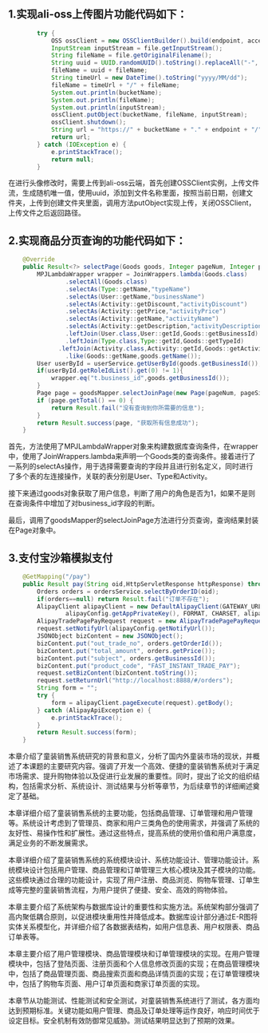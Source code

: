 ## 1.实现ali-oss上传图片功能代码如下：

```java
        try {
            OSS ossClient = new OSSClientBuilder().build(endpoint, accessKeyId, accessKeySecret);
            InputStream inputStream = file.getInputStream();
            String fileName = file.getOriginalFilename();
            String uuid = UUID.randomUUID().toString().replaceAll("-", "");
            fileName = uuid + fileName;
            String timeUrl = new DateTime().toString("yyyy/MM/dd");
            fileName = timeUrl + "/" + fileName;
            System.out.println(bucketName);
            System.out.println(fileName);
            System.out.println(inputStream);
            ossClient.putObject(bucketName, fileName, inputStream);
            ossClient.shutdown();
            String url = "https://" + bucketName + "." + endpoint + "/" + fileName;
            return url;
        } catch (IOException e) {
            e.printStackTrace();
            return null;
        }
```

​	在进行头像修改时，需要上传到ali-oss云端，首先创建OSSClient实例，上传文件流，生成随机唯一值，使用uuid，添加到文件名称里面，按照当前日期，创建文件夹，上传到创建文件夹里面，调用方法putObject实现上传，关闭OSSClient，上传文件之后返回路径。



## 2.实现商品分页查询的功能代码如下：

```java
	@Override
    public Result<?> selectPage(Goods goods, Integer pageNum, Integer pageSize) {
        MPJLambdaWrapper wrapper = JoinWrappers.lambda(Goods.class)
                .selectAll(Goods.class)
                .selectAs(Type::getName,"typeName")
                .selectAs(User::getName,"businessName")
                .selectAs(Activity::getDiscount,"activityDiscount")
                .selectAs(Activity::getPrice,"activityPrice")
                .selectAs(Activity::getName,"activityName")
                .selectAs(Activity::getDescription,"activityDescription")
                .leftJoin(User.class,User::getId,Goods::getBusinessId)
                .leftJoin(Type.class,Type::getId,Goods::getTypeId)
              .leftJoin(Activity.class,Activity::getId,Goods::getActivityId)
                .like(Goods::getName,goods.getName());
        User userById = userService.getUserById(goods.getBusinessId());
        if(userById.getRoleIdList().get(0) != 1){
            wrapper.eq("t.business_id",goods.getBusinessId());
        }
        Page page = goodsMapper.selectJoinPage(new Page(pageNum, pageSize), Goods.class, wrapper);
        if (page.getTotal() == 0) {
            return Result.fail("没有查询到你所需要的信息");
        }
        return Result.success(page, "获取所有信息成功");
    }

```

​	首先，方法使用了MPJLambdaWrapper对象来构建数据库查询条件，在wrapper中，使用了JoinWrappers.lambda来声明一个Goods类的查询条件。接着进行了一系列的selectAs操作，用于选择需要查询的字段并且进行别名定义，同时进行了多个表的左连接操作，关联的表分别是User、Type和Activity。

​	接下来通过goods对象获取了用户信息，判断了用户的角色是否为1，如果不是则在查询条件中增加了对business_id字段的判断。

​	最后，调用了goodsMapper的selectJoinPage方法进行分页查询，查询结果封装在Page对象中。

## 3.支付宝沙箱模拟支付

```java
    @GetMapping("/pay") 
    public Result pay(String oid,HttpServletResponse httpResponse) throws Exception {
        Orders orders = ordersService.selectByOrderID(oid);
        if(orders==null) return Result.fail("订单不存在");
        AlipayClient alipayClient = new DefaultAlipayClient(GATEWAY_URL, alipayConfig.getAppId(),
                alipayConfig.getAppPrivateKey(), FORMAT, CHARSET, alipayConfig.getAppPublicKey(), SIGN_TYPE);
        AlipayTradePagePayRequest request = new AlipayTradePagePayRequest();
        request.setNotifyUrl(alipayConfig.getNotifyUrl());
        JSONObject bizContent = new JSONObject();
        bizContent.put("out_trade_no", orders.getOrderId());  
        bizContent.put("total_amount", orders.getPrice());   
        bizContent.put("subject", orders.getBusinessId());  
        bizContent.put("product_code", "FAST_INSTANT_TRADE_PAY");
        request.setBizContent(bizContent.toString());
        request.setReturnUrl("http://localhost:8888/#/orders");
        String form = "";
        try {
            form = alipayClient.pageExecute(request).getBody();
        } catch (AlipayApiException e) {
            e.printStackTrace();
        }
        return Result.success(form);
    }
```







本章介绍了童装销售系统研究的背景和意义，分析了国内外童装市场的现状，并概述了本课题的主要研究内容。强调了开发一个高效、便捷的童装销售系统对于满足市场需求、提升购物体验以及促进行业发展的重要性。同时，提出了论文的组织结构，包括需求分析、系统设计、测试结果与分析等章节，为后续章节的详细阐述奠定了基础。


 本章详细介绍了童装销售系统的主要功能，包括商品管理、订单管理和用户管理等。系统设计考虑到了管理员、商家和用户三类角色的使用需求，并强调了系统的友好性、易操作性和扩展性。通过这些特点，提高系统的使用价值和用户满意度，满足业务的不断发展需求。

本章详细介绍了童装销售系统的系统模块设计、系统功能设计、管理功能设计。系统模块设计包括用户管理、商品管理和订单管理三大核心模块及其子模块的功能。这些模块通过合理的功能设计，实现了用户注册、商品浏览、购物车管理、订单生成等完整的童装销售流程，为用户提供了便捷、安全、高效的购物体验。

本章主要介绍了系统架构与数据库设计的重要性和实施方法。系统架构部分强调了高内聚低耦合原则，以促进模块重用性并降低成本。数据库设计部分通过E-R图将实体关系模型化，并详细介绍了各数据表结构，如用户信息表、用户权限表、商品订单表等。

本章主要介绍了用户管理模块、商品管理模块和订单管理模块的实现。在用户管理模块中，包括了登陆页面、注册页面和个人信息修改页面的实现；在商品管理模块中，包括了商品管理页面、商品搜索页面和商品详情页面的实现；在订单管理模块中，包括了购物车页面、用户订单页面和商家订单页面的实现。

本章节从功能测试、性能测试和安全测试，对童装销售系统进行了测试，各方面均达到预期标准。关键功能如用户管理、商品及订单处理等运作良好，响应时间优于设定目标。安全机制有效防御常见威胁。测试结果明显达到了预期的效果。






